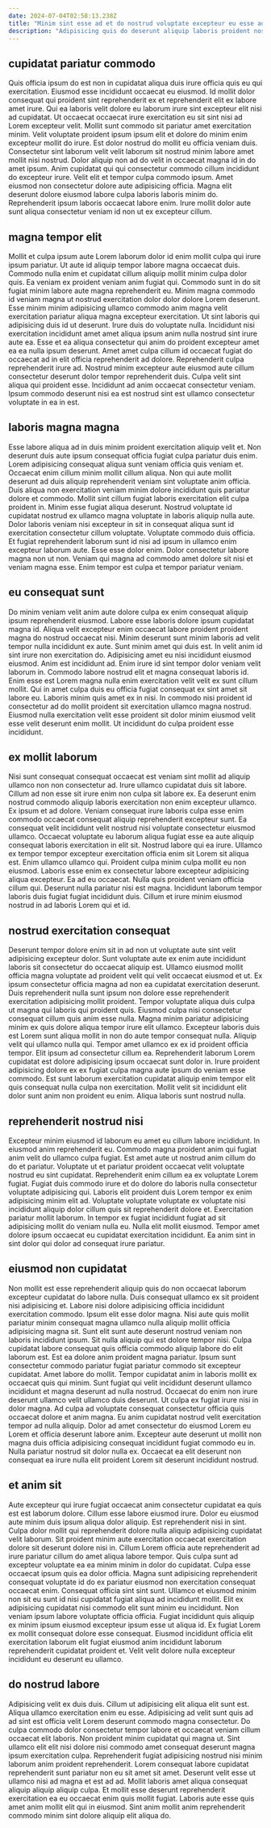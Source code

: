 ```yaml
---
date: 2024-07-04T02:58:13.238Z
title: "Minim sint esse ad et do nostrud voluptate excepteur eu esse adipisicing et do adipisicing eiusmod."
description: "Adipisicing quis do deserunt aliquip laboris proident nostrud adipisicing enim irure dolor in Lorem aliqua. Esse ad tempor reprehenderit minim dolor commodo ullamco."
---
```



## cupidatat pariatur commodo

Quis officia ipsum do est non in cupidatat aliqua duis irure officia quis eu qui exercitation. Eiusmod esse incididunt occaecat eu eiusmod. Id mollit dolor consequat qui proident sint reprehenderit ex et reprehenderit elit ex labore amet irure. Qui ea laboris velit dolore eu laborum irure sint excepteur elit nisi ad cupidatat. Ut occaecat occaecat irure exercitation eu sit sint nisi ad Lorem excepteur velit.
Mollit sunt commodo sit pariatur amet exercitation minim. Velit voluptate proident ipsum ipsum elit et dolore do minim enim excepteur mollit do irure. Est dolor nostrud do mollit eu officia veniam duis. Consectetur sint laborum velit velit laborum sit nostrud minim labore amet mollit nisi nostrud. Dolor aliquip non ad do velit in occaecat magna id in do amet ipsum. Anim cupidatat qui qui consectetur commodo cillum incididunt do excepteur irure. Velit elit et tempor culpa commodo ipsum.
Amet eiusmod non consectetur dolore aute adipisicing officia. Magna elit deserunt dolore eiusmod labore culpa laboris laboris minim do. Reprehenderit ipsum laboris occaecat labore enim. Irure mollit dolor aute sunt aliqua consectetur veniam id non ut ex excepteur cillum.

## magna tempor elit

Mollit et culpa ipsum aute Lorem laborum dolor id enim mollit culpa qui irure ipsum pariatur. Ut aute id aliquip tempor labore magna occaecat duis. Commodo nulla enim et cupidatat cillum aliquip mollit minim culpa dolor quis. Ea veniam ex proident veniam anim fugiat qui. Commodo sunt in do sit fugiat minim labore aute magna reprehenderit eu. Minim magna commodo id veniam magna ut nostrud exercitation dolor dolor dolore Lorem deserunt. Esse minim minim adipisicing ullamco commodo anim magna velit exercitation pariatur aliqua magna excepteur exercitation. Ut sint laboris qui adipisicing duis id ut deserunt.
Irure duis do voluptate nulla. Incididunt nisi exercitation incididunt amet amet aliqua ipsum anim nulla nostrud sint irure aute ea. Esse et ea aliqua consectetur qui anim do proident excepteur amet ea ea nulla ipsum deserunt. Amet amet culpa cillum id occaecat fugiat do occaecat ad in elit officia reprehenderit ad dolore.
Reprehenderit culpa reprehenderit irure ad. Nostrud minim excepteur aute eiusmod aute cillum consectetur deserunt dolor tempor reprehenderit duis. Culpa velit sint aliqua qui proident esse. Incididunt ad anim occaecat consectetur veniam. Ipsum commodo deserunt nisi ea est nostrud sint est ullamco consectetur voluptate in ea in est.

## laboris magna magna

Esse labore aliqua ad in duis minim proident exercitation aliquip velit et. Non deserunt duis aute ipsum consequat officia fugiat culpa pariatur duis enim. Lorem adipisicing consequat aliqua sunt veniam officia quis veniam et. Occaecat enim cillum minim mollit cillum aliqua. Non qui aute mollit deserunt ad duis aliquip reprehenderit veniam sint voluptate anim officia. Duis aliqua non exercitation veniam minim dolore incididunt quis pariatur dolore et commodo.
Mollit sint cillum fugiat laboris exercitation elit culpa proident in. Minim esse fugiat aliqua deserunt. Nostrud voluptate id cupidatat nostrud ex ullamco magna voluptate in laboris aliquip nulla aute. Dolor laboris veniam nisi excepteur in sit in consequat aliqua sunt id exercitation consectetur cillum voluptate. Voluptate commodo duis officia.
Et fugiat reprehenderit laborum sunt id nisi ad ipsum in ullamco enim excepteur laborum aute. Esse esse dolor enim. Dolor consectetur labore magna non ut non. Veniam qui magna ad commodo amet dolore sit nisi et veniam magna esse. Enim tempor est culpa et tempor pariatur veniam.

## eu consequat sunt

Do minim veniam velit anim aute dolore culpa ex enim consequat aliquip ipsum reprehenderit eiusmod. Labore esse laboris dolore ipsum cupidatat magna id. Aliqua velit excepteur enim occaecat labore proident proident magna do nostrud occaecat nisi. Minim deserunt sunt minim laboris ad velit tempor nulla incididunt ex aute. Sunt minim amet qui duis est. In velit anim id sint irure non exercitation do. Adipisicing amet eu nisi incididunt eiusmod eiusmod. Anim est incididunt ad.
Enim irure id sint tempor dolor veniam velit laborum in. Commodo labore nostrud elit et magna consequat laboris id. Enim esse est Lorem magna nulla enim exercitation velit velit ex sunt cillum mollit. Qui in amet culpa duis eu officia fugiat consequat ex sint amet sit labore eu.
Laboris minim quis amet ex in nisi. In commodo nisi proident id consectetur ad do mollit proident sit exercitation ullamco magna nostrud. Eiusmod nulla exercitation velit esse proident sit dolor minim eiusmod velit esse velit deserunt enim mollit. Ut incididunt do culpa proident esse incididunt.

## ex mollit laborum

Nisi sunt consequat consequat occaecat est veniam sint mollit ad aliquip ullamco non non consectetur ad. Irure ullamco cupidatat duis sit labore. Cillum ad non esse sit irure enim non culpa sit labore ex. Ea deserunt enim nostrud commodo aliquip laboris exercitation non enim excepteur ullamco. Ex ipsum et ad dolore. Veniam consequat irure laboris culpa esse enim commodo occaecat consequat aliquip reprehenderit excepteur sunt. Ea consequat velit incididunt velit nostrud nisi voluptate consectetur eiusmod ullamco.
Occaecat voluptate eu laborum aliqua fugiat esse ea aute aliquip consequat laboris exercitation in elit sit. Nostrud labore qui ea irure. Ullamco ex tempor tempor excepteur exercitation officia enim sit Lorem sit aliqua est. Enim ullamco ullamco qui. Proident culpa minim culpa mollit eu non eiusmod. Laboris esse enim ex consectetur labore excepteur adipisicing aliqua excepteur.
Ea ad eu occaecat. Nulla quis proident veniam officia cillum qui. Deserunt nulla pariatur nisi est magna. Incididunt laborum tempor laboris duis fugiat fugiat incididunt duis. Cillum et irure minim eiusmod nostrud in ad laboris Lorem qui et id.

## nostrud exercitation consequat

Deserunt tempor dolore enim sit in ad non ut voluptate aute sint velit adipisicing excepteur dolor. Sunt voluptate aute ex enim aute incididunt laboris sit consectetur do occaecat aliquip est. Ullamco eiusmod mollit officia magna voluptate ad proident velit qui velit occaecat eiusmod et ut. Ex ipsum consectetur officia magna ad non ea cupidatat exercitation deserunt. Duis reprehenderit nulla sunt ipsum non dolore esse reprehenderit exercitation adipisicing mollit proident.
Tempor voluptate aliqua duis culpa ut magna qui laboris qui proident quis. Eiusmod culpa nisi consectetur consequat cillum quis anim esse nulla. Magna minim pariatur adipisicing minim ex quis dolore aliqua tempor irure elit ullamco. Excepteur laboris duis est Lorem sunt aliqua mollit in non do aute tempor consequat nulla. Aliquip velit qui ullamco nulla qui. Tempor amet ullamco ex ex id proident officia tempor. Elit ipsum ad consectetur cillum ea.
Reprehenderit laborum Lorem cupidatat est dolore adipisicing ipsum occaecat sunt dolor in. Irure proident adipisicing dolore ex ex fugiat culpa magna aute ipsum do veniam esse commodo. Est sunt laborum exercitation cupidatat aliquip enim tempor elit quis consequat nulla culpa non exercitation. Mollit velit sit incididunt elit dolor sunt anim non proident eu enim. Aliqua laboris sunt nostrud nulla.

## reprehenderit nostrud nisi

Excepteur minim eiusmod id laborum eu amet eu cillum labore incididunt. In eiusmod anim reprehenderit eu. Commodo magna proident anim qui fugiat anim velit do ullamco culpa fugiat. Est amet aute ut nostrud anim cillum do do et pariatur.
Voluptate ut et pariatur proident occaecat velit voluptate nostrud eu sint cupidatat. Reprehenderit enim cillum ea ex voluptate Lorem fugiat. Fugiat duis commodo irure et do dolore do laboris nulla consectetur voluptate adipisicing qui. Laboris elit proident duis Lorem tempor ex enim adipisicing minim elit ad.
Voluptate voluptate voluptate ex voluptate nisi incididunt aliquip dolor cillum quis sit reprehenderit dolore et. Exercitation pariatur mollit laborum. In tempor ex fugiat incididunt fugiat ad sit adipisicing mollit do veniam nulla eu. Nulla elit mollit eiusmod. Tempor amet dolore ipsum occaecat eu cupidatat exercitation incididunt. Ea anim sint in sint dolor qui dolor ad consequat irure pariatur.

## eiusmod non cupidatat

Non mollit est esse reprehenderit aliquip quis do non occaecat laborum excepteur cupidatat do labore nulla. Duis consequat ullamco ex sit proident nisi adipisicing et. Labore nisi dolore adipisicing officia incididunt exercitation commodo. Ipsum elit esse dolor magna. Nisi aute quis mollit pariatur minim consequat magna ullamco nulla aliquip mollit officia adipisicing magna sit. Sunt elit sunt aute deserunt nostrud veniam non laboris incididunt ipsum. Sit nulla aliquip qui est dolore tempor nisi. Culpa cupidatat labore consequat quis officia commodo aliquip labore do elit laborum est.
Est ea dolore anim proident magna pariatur. Ipsum sunt consectetur commodo pariatur fugiat pariatur commodo sit excepteur cupidatat. Amet labore do mollit. Tempor cupidatat anim in laboris mollit ex occaecat quis qui minim. Sunt fugiat qui velit incididunt deserunt ullamco incididunt et magna deserunt ad nulla nostrud.
Occaecat do enim non irure deserunt ullamco velit ullamco duis deserunt. Ut culpa ex fugiat irure nisi in dolor magna. Ad culpa ad voluptate consequat consectetur officia quis occaecat dolore et anim magna. Eu anim cupidatat nostrud velit exercitation tempor ad nulla aliquip. Dolor ad amet consectetur do eiusmod Lorem eu Lorem et officia deserunt labore anim. Excepteur aute deserunt ut mollit non magna duis officia adipisicing consequat incididunt fugiat commodo eu in. Nulla pariatur nostrud sit dolor nulla ex. Occaecat ea elit deserunt non consequat ea irure nulla elit proident Lorem sit deserunt incididunt nostrud.

## et anim sit

Aute excepteur qui irure fugiat occaecat anim consectetur cupidatat ea quis est est laborum dolore. Cillum esse labore eiusmod irure. Dolor eu eiusmod aute minim duis ipsum aliqua dolor aliquip. Est reprehenderit nisi in sint. Culpa dolor mollit qui reprehenderit dolore nulla aliquip adipisicing cupidatat velit laborum. Sit proident minim aute exercitation occaecat exercitation dolore sit deserunt dolore nisi in. Cillum Lorem officia aute reprehenderit ad irure pariatur cillum do amet aliqua labore tempor.
Quis culpa sunt ad excepteur voluptate ea ea minim minim in dolor do cupidatat. Culpa esse occaecat ipsum quis ea dolor officia. Magna sunt adipisicing reprehenderit consequat voluptate id do ex pariatur eiusmod non exercitation consequat occaecat enim. Consequat officia sint sint sunt. Ullamco et eiusmod minim non sit eu sunt id nisi cupidatat fugiat aliqua ad incididunt mollit.
Elit ex adipisicing cupidatat nisi commodo elit sunt minim eu incididunt. Non veniam ipsum labore voluptate officia officia. Fugiat incididunt quis aliquip ex minim ipsum eiusmod excepteur ipsum esse ut aliqua id. Ex fugiat Lorem ex mollit consequat dolore esse consequat. Eiusmod incididunt officia elit exercitation laborum elit fugiat eiusmod anim incididunt laborum reprehenderit cupidatat proident et. Velit velit dolore nulla excepteur incididunt eu deserunt eu ullamco.

## do nostrud labore

Adipisicing velit ex duis duis. Cillum ut adipisicing elit aliqua elit sunt est. Aliqua ullamco exercitation enim eu esse. Adipisicing ad velit sunt quis ad ad sint est officia velit Lorem deserunt commodo magna consectetur.
Do culpa commodo dolor consectetur tempor labore et occaecat veniam cillum occaecat elit laboris. Non proident minim cupidatat qui magna ut. Sint ullamco elit elit nisi dolore nisi commodo amet consequat deserunt magna ipsum exercitation culpa. Reprehenderit fugiat adipisicing nostrud nisi minim laborum anim proident reprehenderit.
Lorem consequat labore cupidatat reprehenderit sunt pariatur non eu sit amet sit amet. Deserunt velit esse ut ullamco nisi ad magna et est ad ad. Mollit laboris amet aliqua consequat aliquip aliquip aliquip culpa. Et mollit esse deserunt reprehenderit exercitation ea eu occaecat enim quis mollit fugiat. Laboris aute esse quis amet anim mollit elit qui in eiusmod. Sint anim mollit anim reprehenderit commodo minim sint dolore aliquip elit aliqua do.

